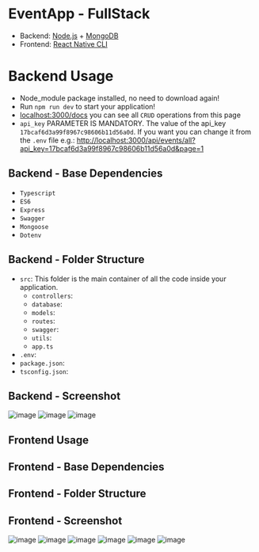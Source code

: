# EventApp - FullStack
- Backend: [Node.js](https://nodejs.org) + [MongoDB](https://www.mongodb.com/)
- Frontend: [React Native CLI](https://reactnative.dev/)

# Backend Usage
- Node_module package installed, no need to download again!
- Run `npm run dev` to start your application!
- [localhost:3000/docs](https:/localhost:3000/docs) you can see all `CRUD` operations from this page
- `api_key` PARAMETER IS MANDATORY. The value of the api_key `17bcaf6d3a99f8967c98606b11d56a0d`. If you want you can change it from the `.env` file e.g.: [http://localhost:3000/api/events/all?api_key=17bcaf6d3a99f8967c98606b11d56a0d&page=1](http://localhost:3000/api/events/all?api_key=17bcaf6d3a99f8967c98606b11d56a0d&page=1)

## Backend - Base Dependencies
- `Typescript`
- `ES6`
- `Express`
- `Swagger`
- `Mongoose`
- `Dotenv`

## Backend - Folder Structure
- `src`: This folder is the main container of all the code inside your application.
  - `controllers`:
  - `database`:
  - `models`:
  - `routes`:
  - `swagger`:
  - `utils`:
  - `app.ts`
- `.env`:
- `package.json`:
- `tsconfig.json`:

## Backend - Screenshot
![image](https://github.com/furkannsenol/EventApp-FullStack/assets/36533867/d3dafbf1-bdf3-459d-8936-f69ef1b3a845)
![image](https://github.com/furkannsenol/EventApp-FullStack/assets/36533867/50cb03e6-da35-4762-b7c2-69d1c3bb8888)
![image](https://github.com/furkannsenol/EventApp-FullStack/assets/36533867/a8d9d361-38c9-448d-991c-dda889314790)


## Frontend Usage

## Frontend - Base Dependencies

## Frontend - Folder Structure

## Frontend - Screenshot
![image](https://github.com/furkannsenol/EventApp-FullStack/assets/36533867/64c6b299-cc48-423e-bdea-c68b9ffca026)
![image](https://github.com/furkannsenol/EventApp-FullStack/assets/36533867/79024cc1-3805-409d-a21c-641cf683c68d)
![image](https://github.com/furkannsenol/EventApp-FullStack/assets/36533867/304ee3e6-ae5f-4816-b304-25ecc8f4c7a9)
![image](https://github.com/furkannsenol/EventApp-FullStack/assets/36533867/870bb288-8c27-4422-91c7-ccc8a2bb76bc)
![image](https://github.com/furkannsenol/EventApp-FullStack/assets/36533867/3296b8a4-dade-4416-9d3c-57bfd8daf65a)
![image](https://github.com/furkannsenol/EventApp-FullStack/assets/36533867/c89a55cd-d75a-40db-8fe7-e6d3d38bb334)



